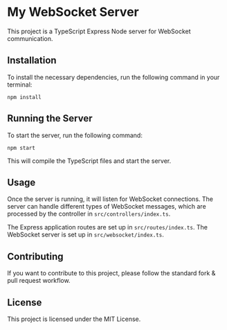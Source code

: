 # My WebSocket Server

This project is a TypeScript Express Node server for WebSocket communication.

## Installation

To install the necessary dependencies, run the following command in your terminal:

```
npm install
```

## Running the Server

To start the server, run the following command:

```
npm start
```

This will compile the TypeScript files and start the server.

## Usage

Once the server is running, it will listen for WebSocket connections. The server can handle different types of WebSocket messages, which are processed by the controller in `src/controllers/index.ts`.

The Express application routes are set up in `src/routes/index.ts`. The WebSocket server is set up in `src/websocket/index.ts`.

## Contributing

If you want to contribute to this project, please follow the standard fork & pull request workflow.

## License

This project is licensed under the MIT License.